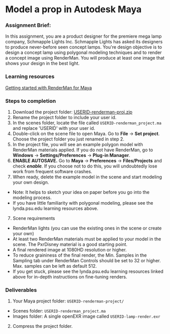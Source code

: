 # Model a prop in Autodesk Maya

### Assignment Brief:
In this assignment, you are a product designer for the premiere mega lamp company, Schmapple Lights Inc. Schmapple Lights has asked its designers to produce never-before seen concept lamps. You're design objective is to design a concept lamp using polygonal modeling techniques and to render a concept image using RenderMan. You will produce at least one image that shows your design in the best light.

### Learning resources
[Getting started with RenderMan for Maya](https://www.lynda.com/Renderman-tutorials/Welcome/442861/461592-4.html)

### Steps to completion
1. Download the project folder: [USERID-renderman-proj.zip](https://github.com/michael-collins/3d-learning-materials/blob/master/downloads/USERID-renderman-proj.zip?raw=true)
2. Rename the project folder to include your user id.
3. In the scenes folder, locate the file called ```USERID-renderman_project.ma``` and replace 'USERID' with your user id.
4. Double-click on the scene file to open Maya. Go to **File** -> **Set project**. Choose the project folder you just renamed in step 2.
5. In the project file, you will see an example polygon model with RenderMan materials applied. If you do not have RenderMan, go to **Windows** -> **Settings/Preferences** -> **Plug-in Manager**.
6. **ENABLE AUTOSAVE.** Go to **Maya** -> **Preferences** -> **Files/Projects** and check ***enable***. If you choose not to do this, you will undoubtedly lose work from frequent software crashes.
6. When ready, delete the example model in the scene and start modeling your own design.
  - Note: It helps to sketch your idea on paper before you go into the modeling process.
  - If you have little familiarity with polygonal modeling, please see the lynda.psu.edu learning resources above. 
7. Scene requirements
  - RenderMan lights (you can use the existing ones in the scene or create your own)
  - At least two RenderMan materials must be applied to your model in the scene. The PxrDisney material is a good starting point.
  - A final rendered image at 1080HD resolution or higher.
  - To reduce graininess of the final render, the Min. Samples in the Sampling tab under RenderMan Controls should be set to 32 or higher. Max. samples can be left as default 512.
  - If you get stuck, please see the lynda.psu.edu learning resources linked above for in-depth instructions on fine-tuning renders.

### Deliverables
1. Your Maya project folder: ```USERID-renderman-project/```
 - Scenes folder: ```USERID-renderman_project.ma```
 - Images folder: A single openEXR image called  ```USERID-lamp-render.exr```
2. Compress the project folder.